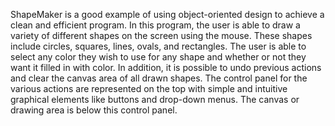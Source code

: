 ShapeMaker is a good example of using object-oriented design to achieve a clean and efficient program. In this program, the user is able to draw a variety of different shapes on the screen using the mouse. These shapes include circles, squares, lines, ovals, and rectangles. The user is able to select any color they wish to use for any shape and whether or not they want it filled in with color. In addition, it is possible to undo previous actions and clear the canvas area of all drawn shapes. The control panel for the various actions are represented on the top with simple and intuitive graphical elements like buttons and drop-down menus. The canvas or drawing area is below this control panel.

